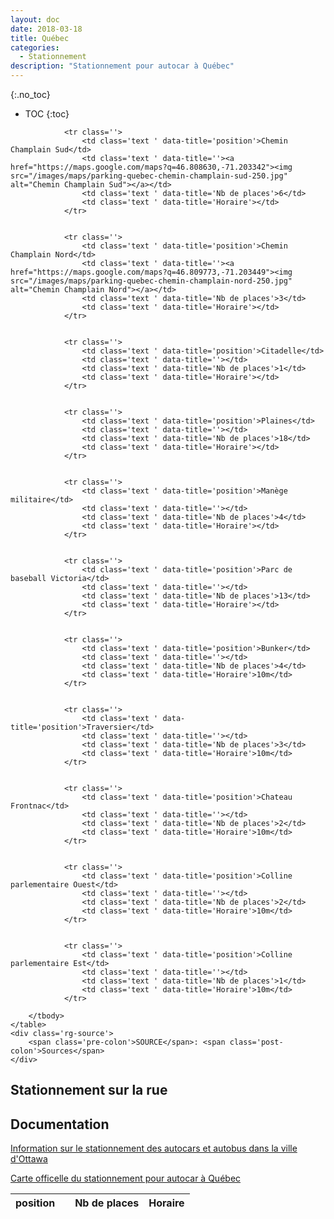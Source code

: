 ```yaml
---
layout: doc
date: 2018-03-18
title: Québec
categories:
  - Stationnement
description: "Stationnement pour autocar à Québec"
---
```


<!-- #### Sections dans ce document -->
{:.no_toc}
* TOC
{:toc}

<div class='rg-container'>
	<table class='rg-table zebra' summary='Hed'>
		<!-- <caption class='rg-header'>
			<span class='rg-hed'>Hed</span>
			<span class='rg-dek'>Dek goes here.</span>
		</caption> -->
		<thead>
			<tr>
				<th class='text '>position</th>
				<th class='text '></th>
				<th class='text '>Nb de places</th>
				<th class='text '>Horaire</th>
			</tr>
		</thead>
		<tbody>

				<tr class=''>
					<td class='text ' data-title='position'>Chemin Champlain Sud</td>
					<td class='text ' data-title=''><a href="https://maps.google.com/maps?q=46.808630,-71.203342"><img src="/images/maps/parking-quebec-chemin-champlain-sud-250.jpg" alt="Chemin Champlain Sud"></a></td>
					<td class='text ' data-title='Nb de places'>6</td>
					<td class='text ' data-title='Horaire'></td>
				</tr>


				<tr class=''>
					<td class='text ' data-title='position'>Chemin Champlain Nord</td>
					<td class='text ' data-title=''><a href="https://maps.google.com/maps?q=46.809773,-71.203449"><img src="/images/maps/parking-quebec-chemin-champlain-nord-250.jpg" alt="Chemin Champlain Nord"></a></td>
					<td class='text ' data-title='Nb de places'>3</td>
					<td class='text ' data-title='Horaire'></td>
				</tr>


				<tr class=''>
					<td class='text ' data-title='position'>Citadelle</td>
					<td class='text ' data-title=''></td>
					<td class='text ' data-title='Nb de places'>1</td>
					<td class='text ' data-title='Horaire'></td>
				</tr>


				<tr class=''>
					<td class='text ' data-title='position'>Plaines</td>
					<td class='text ' data-title=''></td>
					<td class='text ' data-title='Nb de places'>18</td>
					<td class='text ' data-title='Horaire'></td>
				</tr>


				<tr class=''>
					<td class='text ' data-title='position'>Manège militaire</td>
					<td class='text ' data-title=''></td>
					<td class='text ' data-title='Nb de places'>4</td>
					<td class='text ' data-title='Horaire'></td>
				</tr>


				<tr class=''>
					<td class='text ' data-title='position'>Parc de baseball Victoria</td>
					<td class='text ' data-title=''></td>
					<td class='text ' data-title='Nb de places'>13</td>
					<td class='text ' data-title='Horaire'></td>
				</tr>


				<tr class=''>
					<td class='text ' data-title='position'>Bunker</td>
					<td class='text ' data-title=''></td>
					<td class='text ' data-title='Nb de places'>4</td>
					<td class='text ' data-title='Horaire'>10m</td>
				</tr>


				<tr class=''>
					<td class='text ' data-title='position'>Traversier</td>
					<td class='text ' data-title=''></td>
					<td class='text ' data-title='Nb de places'>3</td>
					<td class='text ' data-title='Horaire'>10m</td>
				</tr>


				<tr class=''>
					<td class='text ' data-title='position'>Chateau Frontnac</td>
					<td class='text ' data-title=''></td>
					<td class='text ' data-title='Nb de places'>2</td>
					<td class='text ' data-title='Horaire'>10m</td>
				</tr>


				<tr class=''>
					<td class='text ' data-title='position'>Colline parlementaire Ouest</td>
					<td class='text ' data-title=''></td>
					<td class='text ' data-title='Nb de places'>2</td>
					<td class='text ' data-title='Horaire'>10m</td>
				</tr>


				<tr class=''>
					<td class='text ' data-title='position'>Colline parlementaire Est</td>
					<td class='text ' data-title=''></td>
					<td class='text ' data-title='Nb de places'>1</td>
					<td class='text ' data-title='Horaire'>10m</td>
				</tr>

		</tbody>
	</table>
	<div class='rg-source'>
		<span class='pre-colon'>SOURCE</span>: <span class='post-colon'>Sources</span>
	</div>
</div>

## Stationnement sur la rue

## Documentation

[Information sur le stationnement des autocars et autobus dans la ville d'Ottawa](https://www.ville.quebec.qc.ca/gens_affaires/entreprises_specialisees/autobus_touristiques.aspx)

[Carte officelle du stationnement pour autocar à Québec](https://www.ville.quebec.qc.ca/gens_affaires/entreprises_specialisees/docs/carte_chauffeurs_autobus.pdf)
